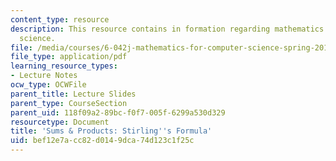 ```yaml
---
content_type: resource
description: This resource contains in formation regarding mathematics for computer
  science.
file: /media/courses/6-042j-mathematics-for-computer-science-spring-2015/bef12e7acc82d0149dca74d123c1f25c_MIT6_042JS16_StirlingForm.pdf
file_type: application/pdf
learning_resource_types:
- Lecture Notes
ocw_type: OCWFile
parent_title: Lecture Slides
parent_type: CourseSection
parent_uid: 118f09a2-89bc-f0f7-005f-6299a530d329
resourcetype: Document
title: 'Sums & Products: Stirling''s Formula'
uid: bef12e7a-cc82-d014-9dca-74d123c1f25c
---
```

